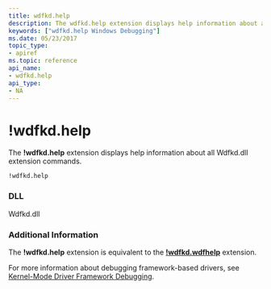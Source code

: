 ```yaml
---
title: wdfkd.help
description: The wdfkd.help extension displays help information about all Wdfkd.dll extension commands.
keywords: ["wdfkd.help Windows Debugging"]
ms.date: 05/23/2017
topic_type:
- apiref
ms.topic: reference
api_name:
- wdfkd.help
api_type:
- NA
---
```


# !wdfkd.help


The **!wdfkd.help** extension displays help information about all Wdfkd.dll extension commands.

```dbgcmd
!wdfkd.help
```

### <span id="DLL"></span><span id="dll"></span>DLL

Wdfkd.dll

### Additional Information

The **!wdfkd.help** extension is equivalent to the [**!wdfkd.wdfhelp**](-wdfkd-wdfhelp.md) extension.

For more information about debugging framework-based drivers, see [Kernel-Mode Driver Framework Debugging](kernel-mode-driver-framework-debugging.md).

 

 





